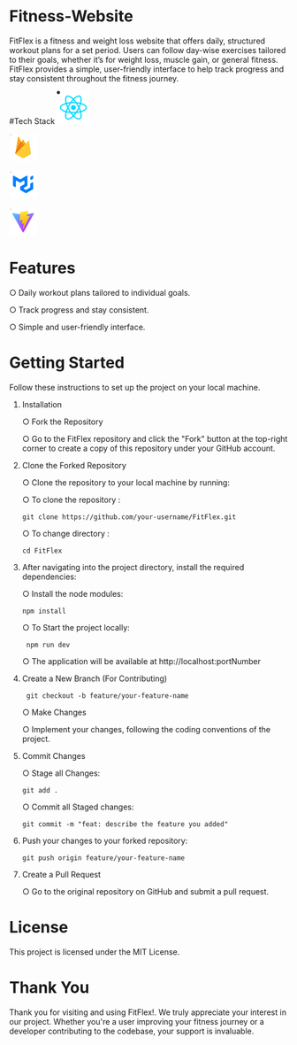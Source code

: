 # Fitness-Website

FitFlex is a fitness and weight loss website that offers daily, structured workout plans for a set period. Users can follow day-wise exercises tailored to their goals, whether it’s for weight loss, muscle gain, or general fitness. FitFlex provides a simple, user-friendly interface to help track progress and stay consistent throughout the fitness journey.

#Tech Stack
  ![React](./src/assets/readme_Icons/react.svg) 

  ![Firebase](./src/assets/readme_Icons/firebase.svg)

  ![Materialui](./src/assets/readme_Icons/materialui.svg)
  
  ![vite](./src/assets/readme_Icons/vite.svg)

# Features

  ○ Daily workout plans tailored to individual goals.
  
  ○ Track progress and stay consistent.
  
  ○ Simple and user-friendly interface.

# Getting Started
    
  Follow these instructions to set up the project on your local machine.


1) Installation
   
   ○ Fork the Repository
   
   ○ Go to the FitFlex repository and click the "Fork" button at the top-right corner to create a copy of this   repository    under your GitHub account.
   

2) Clone the Forked Repository
   
    ○ Clone the repository to your local machine by running:

    ○ To clone the repository :
   
       git clone https://github.com/your-username/FitFlex.git

     ○ To change directory :
   
       cd FitFlex
   
4) After navigating into the project directory, install the required dependencies:

    ○ Install the node modules:
   
       npm install
    ○ To Start the project locally:
   
        npm run dev
   
    ○ The application will be available at http://localhost:portNumber
   

6) Create a New Branch (For Contributing)
   
        git checkout -b feature/your-feature-name
   
   ○ Make Changes
   
   ○ Implement your changes, following the coding conventions of the project.
   

7) Commit Changes

    ○ Stage all Changes:
   
       git add .
    ○ Commit all Staged changes:
   
       git commit -m "feat: describe the feature you added"

9) Push your changes to your forked repository:
    
       git push origin feature/your-feature-name

10) Create a Pull Request

    ○ Go to the original repository on GitHub and submit a pull request.


# License
This project is licensed under the MIT License.

# Thank You
Thank you for visiting and using FitFlex!. We truly appreciate your interest in our project.
Whether you're a user improving your fitness journey or a developer contributing to the codebase, your support is invaluable.
